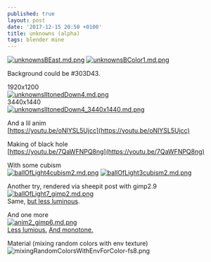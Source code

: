 ```yaml
---
published: true
layout: post
date: '2017-12-15 20:50 +0100'
title: unknowns (alpha)
tags: blender mine
---
```

[![unknownsBEast.md.png](//cdn.scrot.moe/images/2017/11/28/unknownsBEast.md.png)](//cdn.scrot.moe/images/2017/11/28/unknownsBEast.png)
[![unknownsBColor1.md.png](//cdn.scrot.moe/images/2017/11/28/unknownsBColor1.md.png)](//cdn.scrot.moe/images/2017/11/28/unknownsBColor1.png)

Background could be #303D43.

1920x1200  
[![unknownsIItonedDown4.md.png](//cdn.scrot.moe/images/2017/11/28/unknownsIItonedDown4.md.png)](//cdn.scrot.moe/images/2017/11/28/unknownsIItonedDown4.png)  
3440x1440  
[![unknownsIItonedDown4_3440x1440.md.png](//cdn.scrot.moe/images/2017/11/29/unknownsIItonedDown4_3440x1440.md.png)](//cdn.scrot.moe/images/2017/11/29/unknownsIItonedDown4_3440x1440.png)

And a lil anim  
[https://youtu.be/oNlYSL5Ujcc](https://youtu.be/oNlYSL5Ujcc)

Making of black hole  
[https://youtu.be/7QaWFNPQ8ng](https://youtu.be/7QaWFNPQ8ng)

With some cubism  
[![ballOfLight4cubism2.md.png](//cdn.scrot.moe/images/2017/12/03/ballOfLight4cubism2.md.png)](//cdn.scrot.moe/images/2017/12/03/ballOfLight4cubism2.png)
[![ballOfLight3cubism2.md.png](//cdn.scrot.moe/images/2017/12/03/ballOfLight3cubism2.md.png)](//cdn.scrot.moe/images/2017/12/03/ballOfLight3cubism2.png)

Another try, rendered via sheepit post with gimp2.9  
[![ballOfLight7_gimp2.md.png](//cdn.scrot.moe/images/2017/12/15/ballOfLight7_gimp2.md.png)](//cdn.scrot.moe/images/2017/12/15/ballOfLight7_gimp2.png)  
Same, [but less luminous](//cdn.scrot.moe/images/2017/12/15/ballOfLight7_gimp3.png).

And one more  
[![anim2_gimp6.md.png](//cdn.scrot.moe/images/2017/12/15/anim2_gimp6.md.png)](//cdn.scrot.moe/images/2017/12/15/anim2_gimp6.png)  
[Less lumious.](//cdn.scrot.moe/images/2017/12/15/anim2_gimp5.png) [And monotone.](//cdn.scrot.moe/images/2017/12/15/anim2_gimp6_mono.png)

Material (mixing random colors with env texture)  
![mixingRandomColorsWithEnvForColor-fs8.png]({{site.baseurl}}/media/mixingRandomColorsWithEnvForColor-fs8.png)
